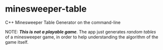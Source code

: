 # minesweeper-table
 C++ Minesweeper Table Generator on the command-line
 
 NOTE: ***This is not a playable game***. 
 The app just generates *random tables* of a minesweeper game, in order to help understanding the algorithm of the game itself.
